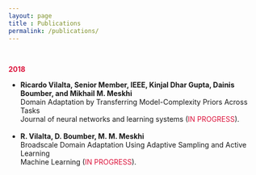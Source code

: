 ```yaml
---
layout: page
title : Publications
permalink: /publications/
---
```

<style>
.red {
	color: #DC143C;
}

.indent {
	text-indent: 50px;
}
 
a {
 	text-decoration: none;
 	text-indent: 50px;
}

.year {
	color: #DC143C;
	font-weight: bold;
}
</style>

<body>
<br>
<p class="year">2018</p>
	<ul>
		<li>
			<strong>Ricardo Vilalta, Senior Member, IEEE, Kinjal Dhar Gupta, Dainis Boumber, and Mikhail M. Meskhi</strong> <br />
			Domain Adaptation by Transferring Model-Complexity Priors Across Tasks <br />
			Journal of neural networks and learning systems (<a class="red">IN PROGRESS</a>).
		</li>
		<br>
		<li>
			<strong>R. Vilalta, D. Boumber, M. M. Meskhi</strong> <br />
			Broadscale Domain Adaptation Using Adaptive Sampling and Active Learning <br />
			Machine Learning (<a class="red">IN PROGRESS</a>).
		</li>
	</ul>
</body>